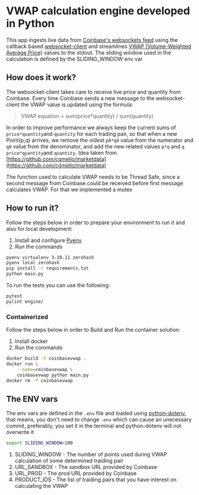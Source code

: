 # VWAP calculation engine developed in Python

This app ingests live data from  [Coinbase's websockets feed](https://docs.cloud.coinbase.com/exchange/docs/websocket-overview) using the callback based [websocket-client](https://pypi.org/project/websocket-client/) and streamlines [VWAP (Volume-Weighted Average Price)](https://en.wikipedia.org/wiki/Volume-weighted_average_price) values to the stdout.
The sliding window used in the calculation is defined by the SLIDING_WINDOW env var

## How does it work?  

The websocket-client takes care to receive live price and quantity from Coinbase. Every time Coinbase sends a new message to the websocket-client the VWAP value is updated using the formula:

> VWAP equation = sum(price*quantity) / sum(quantity)

In order to improve performance we always keep the current sums of ```price*quantity```and ```quantity``` for each trading pair, so that when a new Point(p,q) arrives, we remove the oldest ```p0*q0``` value from the numerator and ```q0``` value from the denominator, and add the new related values ```p*q``` and ```q``` ```price*quantity```and ```quantity```. Idea taken from [https://github.com/cgmello/marketdata](https://github.com/cgmello/marketdata)

The function used to calculate VWAP needs to be Thread Safe, since a second message from Coinbase could be received before first message calculates VWAP. For that we implemented a mutex

## How to run it?  


Follow the steps below in order to prepare your environment to run it and also for local development:  

1. Install and configure [Pyenv](https://github.com/pyenv/pyenv)  
1. Run the commands
```bash
pyenv virtualenv 3.10.11 zerohash
pyenv local zerohash
pip install -r requirements.txt
python main.py
```

To run the tests you can use the following:  

```bash
pytest
pylint engine/
```

### Containerized  


Follow the steps below in order to Build and Run the container solution:  

1. Install docker  
1. Run the commands  
```bash
docker build -t coinbasevwap .
docker run \
    --name=coinbasevwap \
    coinbasevwap python main.py
docker rm -f coinbasevwap
```

## The ENV vars

The env vars are defined in the `.env` file and loaded using [python-dotenv](https://pypi.org/project/python-dotenv/), that means,
you don't need to change `.env` which can cause an unecessary commit, preferably, you set it in the terminal and python-dotenv will not overwrite it
```bash
export SLIDING_WINDOW=100

```

1. SLIDING_WINDOW - The number of points used during VWAP calculation of some determined traiding pair
1. URL_SANDBOX - The sandbox URL provided by Coinbase
1. URL_PROD - The prod URL provided by Coinbase
1. PRODUCT_IDS - The list of traiding pairs that you have interest on calculating the VWAP
